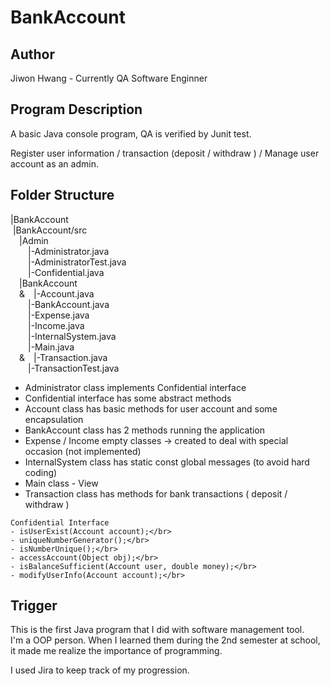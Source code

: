 # BankAccount

## Author
Jiwon Hwang - Currently QA Software Enginner</br>

## Program Description
A basic Java console program, QA is verified by Junit test.</br>

Register user information / transaction (deposit / withdraw ) / Manage user account as an admin.</br>

## Folder Structure
|BankAccount</br> 
&nbsp;|BankAccount/src</br>
&emsp;|Admin</br> 
&emsp;&emsp;|-Administrator.java</br> 
&emsp;&emsp;|-AdministratorTest.java</br> 
&emsp;&emsp;|-Confidential.java</br> 
&emsp;|BankAccount</br> 
&emsp;&&emsp;|-Account.java</br> 
&emsp;&emsp;|-BankAccount.java</br> 
&emsp;&emsp;|-Expense.java</br> 
&emsp;&emsp;|-Income.java</br> 
&emsp;&emsp;|-InternalSystem.java</br> 
&emsp;&emsp;|-Main.java</br> 
&emsp;&&emsp;|-Transaction.java</br>
&emsp;&emsp;|-TransactionTest.java</br> 
  
 * Administrator class implements Confidential interface</br>
 * Confidential interface has some abstract methods</br>
 * Account class has basic methods for user account and some encapsulation</br>
 * BankAccount class has 2 methods running the application</br>
 * Expense / Income empty classes -> created to deal with special occasion (not implemented)</br>
 * InternalSystem class has static const global messages (to avoid hard coding)</br>
 * Main class - View</br>
 * Transaction class has methods for bank transactions ( deposit / withdraw )</br>
 
 ```
 Confidential Interface
 - isUserExist(Account account);</br>
 - uniqueNumberGenerator();</br>
 - isNumberUnique();</br>
 - accessAccount(Object obj);</br>
 - isBalanceSufficient(Account user, double money);</br>
 - modifyUserInfo(Account account);</br>
 ```

## Trigger
This is the first Java program that I did with software management tool.</br>
I'm a OOP person. When I learned them during the 2nd semester at school, it made me realize the importance of programming.</br>

I used Jira to keep track of my progression.</br>
